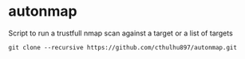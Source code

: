# autonmap
Script to run a trustfull nmap scan against a target or a list of targets

```
git clone --recursive https://github.com/cthulhu897/autonmap.git
```

